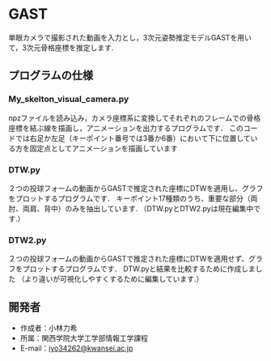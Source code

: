 
# GAST
単眼カメラで撮影された動画を入力とし，3次元姿勢推定モデルGASTを用いて，3次元骨格座標を推定します.

## プログラムの仕様

### My_skelton_visual_camera.py
npzファイルを読み込み，カメラ座標系に変換してそれぞれのフレームでの骨格座標を結ぶ線を描画し，アニメーションを出力するプログラムです．
このコードでは右足か左足（キーポイント番号では3番か6番）において下に位置している方を固定点としてアニメーションを描画しています

### DTW.py
２つの投球フォームの動画からGASTで推定された座標にDTWを適用し、グラフをプロットするプログラムです．
キーポイント17種類のうち、重要な部分（両肘、両肩、背中）のみを抽出しています.
（DTW.pyとDTW2.pyは現在編集中です.）

### DTW2.py
２つの投球フォームの動画からGASTで推定された座標にDTWを適用せず、グラフをプロットするプログラムです．
DTW.pyと結果を比較するために作成しました
（より違いが可視化しやすくするために編集しています.）

## 開発者
 
* 作成者：小林力希
* 所属：関西学院大学工学部情報工学課程
* E-mail：iyo34262@kwansei.ac.jp
 
